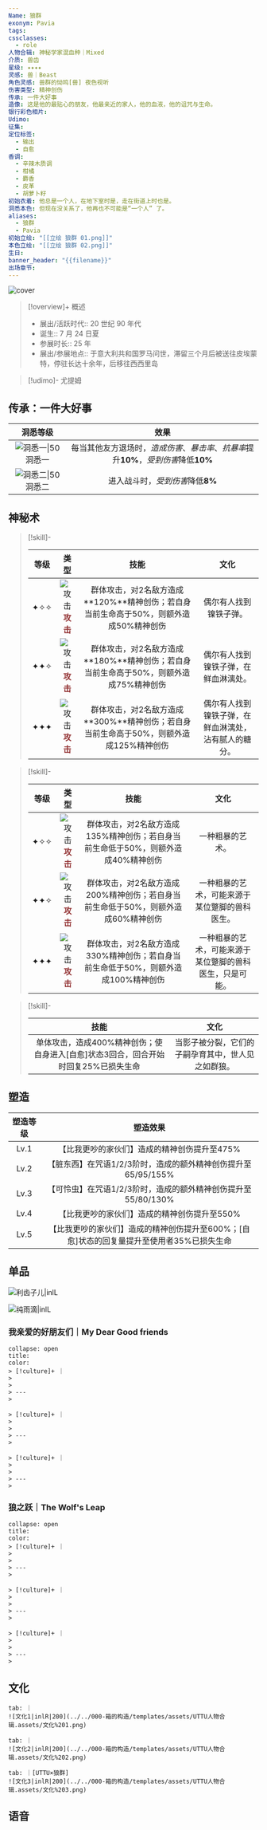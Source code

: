 ```yaml
---
Name: 狼群
exonym: Pavia
tags: 
cssclasses:
  - role
人物合辑: 神秘学家混血种｜Mixed
介质: 兽齿
星级: ✦✦✦✦
灵感: 兽｜Beast
角色灵感: 兽群的恸鸣[兽] 夜色视听
伤害类型: 精神创伤
传承: 一件大好事
造像: 这是他的最贴心的朋友，他最亲近的家人，他的血液，他的诅咒与生命。
银行彩色相片: 
Udimo: 
征集: 
定位标签:
  - 输出
  - 自愈
香调:
  - 辛辣木质调
  - 柑橘
  - 麝香
  - 皮革
  - 胡萝卜籽
初始衣着: 他总是一个人，在地下室时是，走在街道上时也是。
洞悉本色: 但现在没关系了，他再也不可能是“一个人” 了。
aliases:
  - 狼群
  - Pavia
初始立绘: "[[立绘 狼群 01.png]]"
本色立绘: "[[立绘 狼群 02.png]]"
生日: 
banner_header: "{{filename}}"
出场章节:
---
```

![cover](assets/狼群｜Pavia.assets/立绘%20狼群%2002.png)

> [!overview]+ 概述
> - 展出/活跃时代:: 20 世纪 90 年代
> - 诞生:: 7 月 24 日夏
> - 参展时长:: 25 年
> - 展出/参展地点:: 于意大利共和国罗马问世，滞留三个月后被送往皮埃蒙特，停驻长达十余年，后移往西西里岛

> [!udimo]- 尤提姆
> 
> 

## 传承：一件大好事

|                           洞悉等级                           |                             效果                             |
| :----------------------------------------------------------: | :----------------------------------------------------------: |
| ![洞悉一\|50](../../000-箱的构造/templates/assets/UTTU人物合辑.assets/图标%20洞悉Ⅰ.png)洞悉一 | 每当其他友方退场时，*造成伤害*、*暴击率*、*抗暴率*提升**10%**，*受到伤害*降低**10%** |
| ![洞悉二\|50](../../000-箱的构造/templates/assets/UTTU人物合辑.assets/图标%20洞悉Ⅱ.png)洞悉二 |               进入战斗时，*受到伤害*降低**8%**               |

## 神秘术

> [!skill]- 
> 
> 
> | 等级 |                             类型                             |                             技能                             |                         文化                         |
> | :--: | :----------------------------------------------------------: | :----------------------------------------------------------: | :--------------------------------------------------: |
> | ✦✧✧  | ![攻击](../../000-箱的构造/templates/assets/UTTU人物合辑.assets/Attack.png)<b><font color="#933334">攻击</font></b> | 群体攻击，对2名敌方造成**120%**精神创伤；若自身当前生命高于50%，则额外造成50%精神创伤 |                偶尔有人找到镍铁子弹。                |
> | ✦✦✧  | ![攻击](../../000-箱的构造/templates/assets/UTTU人物合辑.assets/Attack.png)<b><font color="#933334">攻击</font></b> | 群体攻击，对2名敌方造成**180%**精神创伤；若自身当前生命高于50%，则额外造成75%精神创伤 |         偶尔有人找到镍铁子弹，在鲜血淋漓处。         |
> | ✦✦✦  | ![攻击](../../000-箱的构造/templates/assets/UTTU人物合辑.assets/Attack.png)<b><font color="#933334">攻击</font></b> | 群体攻击，对2名敌方造成**300%**精神创伤；若自身当前生命高于50%，则额外造成125%精神创伤 | 偶尔有人找到镍铁子弹，在鲜血淋漓处，沾有腻人的糖分。 |
> 

> [!skill]- 
> 
> 
> | 等级 |                             类型                             |                             技能                             |                           文化                           |
> | :--: | :----------------------------------------------------------: | :----------------------------------------------------------: | :------------------------------------------------------: |
> | ✦✧✧  | ![攻击](../../000-箱的构造/templates/assets/UTTU人物合辑.assets/Attack.png)<b><font color="#933334">攻击</font></b> | 群体攻击，对2名敌方造成135%精神创伤；若自身当前生命低于50%，则额外造成40%精神创伤 |                     一种粗暴的艺术。                     |
> | ✦✦✧  | ![攻击](../../000-箱的构造/templates/assets/UTTU人物合辑.assets/Attack.png)<b><font color="#933334">攻击</font></b> | 群体攻击，对2名敌方造成200%精神创伤；若自身当前生命低于50%，则额外造成60%精神创伤 |      一种粗暴的艺术，可能来源于某位蹩脚的兽科医生。      |
> | ✦✦✦  | ![攻击](../../000-箱的构造/templates/assets/UTTU人物合辑.assets/Attack.png)<b><font color="#933334">攻击</font></b> | 群体攻击，对2名敌方造成330%精神创伤；若自身当前生命低于50%，则额外造成100%精神创伤 | 一种粗暴的艺术，可能来源于某位蹩脚的兽科医生，只是可能。 |
> 

> [!skill]- 
> 
> 
> |                             技能                             |                        文化                        |
> | :----------------------------------------------------------: | :------------------------------------------------: |
> | 单体攻击，造成400%精神创伤；使自身进入[自愈]状态3回合，回合开始时回复25%已损失生命 | 当影子被分裂，它们的子嗣孕育其中，世人见之如群狼。 |
> 

## 塑造

| 塑造等级 |                           塑造效果                           |
| :------: | :----------------------------------------------------------: |
|   Lv.1   |         【比我更吵的家伙们】造成的精神创伤提升至475%         |
|   Lv.2   | 【脏东西】在咒语1/2/3阶时，造成的额外精神创伤提升至65/95/155% |
|   Lv.3   | 【可怜虫】在咒语1/2/3阶时，造成的额外精神创伤提升至55/80/130% |
|   Lv.4   |         【比我更吵的家伙们】造成的精神创伤提升至550%         |
|   Lv.5   | 【比我更吵的家伙们】造成的精神创伤提升至600%；[自愈]状态的回复量提升至使用者35%已损失生命 |


## 单品

![利齿子儿|inlL](../../000-箱的构造/templates/assets/UTTU人物合辑.assets/货币%20利齿子儿.png)

![纯雨滴|inlL](../../000-箱的构造/templates/assets/UTTU人物合辑.assets/货币%20纯雨滴.png)

### 我亲爱的好朋友们｜My Dear Good friends

````ad-flex
collapse: open
title: 
color: 
> [!culture]+ ｜
> 
> 
> ---
> 

> [!culture]+ ｜
> 
> 
> ---
> 

> [!culture]+ ｜
> 
> 
> ---
> 
````

### 狼之跃｜The Wolf's Leap

````ad-flex
collapse: open
title: 
color: 
> [!culture]+ ｜
> 
> 
> ---
> 

> [!culture]+ ｜
> 
> 
> ---
> 

> [!culture]+ ｜
> 
> 
> ---
> 
````

## 文化

````tabs
tab: ｜
![文化1|inlR|200](../../000-箱的构造/templates/assets/UTTU人物合辑.assets/文化%201.png)

tab: ｜
![文化2|inlR|200](../../000-箱的构造/templates/assets/UTTU人物合辑.assets/文化%202.png)

tab: ｜[UTTU×狼群]
![文化3|inlR|200](../../000-箱的构造/templates/assets/UTTU人物合辑.assets/文化%203.png)

````

## 语音

